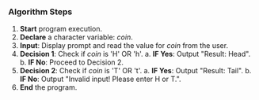 
### Algorithm Steps

1.  **Start** program execution.
2.  **Declare** a character variable: $coin$.
3.  **Input**: Display prompt and read the value for $coin$ from the user.
4.  **Decision 1**: Check if $coin$ is 'H' OR 'h'.
    a.  **IF Yes**: Output "Result: Head".
    b.  **IF No**: Proceed to Decision 2.
5.  **Decision 2**: Check if $coin$ is 'T' OR 't'.
    a.  **IF Yes**: Output "Result: Tail".
    b.  **IF No**: Output "Invalid input! Please enter H or T.".
6.  **End** the program.
